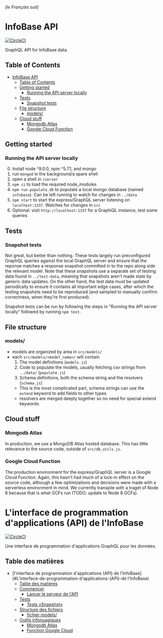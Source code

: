 *(le Français suit)*

InfoBase API
========

[![CircleCI](https://circleci.com/gh/TBS-EACPD/infobase.svg?style=svg)](https://circleci.com/gh/TBS-EACPD/infobase)

GraphQL API for InfoBase data.

## Table of Contents
- [InfoBase API](#InfoBase-API)
  - [Table of Contents](#Table-of-Contents)
  - [Getting started](#Getting-started)
    - [Running the API server locally](#Running-the-API-server-locally)
  - [Tests](#Tests)
    - [Snapshot tests](#Snapshot-tests)
  - [File structure](#File-structure)
    - [models/](#models)
  - [Cloud stuff](#Cloud-stuff)
    - [Mongodb Atlas](#Mongodb-Atlas)
    - [Google Cloud Function](#Google-Cloud-Function)


## Getting started

### Running the API server locally
0. Install node ^9.0.0, npm ^5.7.1, and mongo
1. run `mongod` in the background/a spare shell
2. open a shell in `/server`
3. `npm ci` to load the required node_modules
4. `npm run populate_db` to populate a local mongo database (named `infobase`). Can be left running to watch for changes in `../data`
5. `npm start` to start the express/GraphQL server listening on `localhost:1337`. Watches for changes in `src`
6. Optional: visit `http://localhost:1337` for a GraphiQL instance, test some queries

## Tests

### Snapshot tests
Not great, but better than nothing. These tests largely run preconfigured GraphQL queries against the local GraphQL server and ensure that the reponse matches a response snapshot committed in to the repo along side the relevant model. Note that these snapshots use a separate set of testing data found in `../test-data`, meaning that snapshots aren't made stale by generic data updates. On the other hand, the test data must be updated periodically to ensure it contains all important edge cases, after which the testing snapshots need to be reproduced (and sampled to manually confirm correctness, when they're first produced).

Snapshot tests can be run by following the steps in "Running the API server locally" followed by running `npm test`.


## File structure

### models/
* models are organized by area in `src/models/`
* each `src/models/<model_name>/` will contain 
  1. The model definitions (`models.js`)
  2. Code to populate the models, usually fetching csv strings from `../data/` (`populate.js`)
  3. Schema definitions, both the schema string and the resolvers (`schema.js`)
    * This is the most complicated part, schema strings can use the `extend` keyword to add fields to other types
    * resolvers are merged deeply together so no need for special extend keywords


## Cloud stuff

### Mongodb Atlas
In production, we use a MongoDB Atlas hosted database. This has little relevance to the source code, outside of `src/db_utils.js`.

### Google Cloud Function
The production environment for the express/GraphQL server is a Google Cloud Function. Again, this hasn't had much of a lock-in effect on the source code, although a few optimizations and decisions were made with a serverless environment in mind. We currently transpile with a traget of Node 6 because that is what GCFs run (TODO: update to Node 8 GCFs).


L'interface de programmation d'applications (API) de l'InfoBase
========

[![CircleCI](https://circleci.com/gh/TBS-EACPD/InfoBase.svg?style=svg&circle-token=a99b6b8309e5edd904b0386c4a92c10bf5f43e29)](https://circleci.com/gh/TBS-EACPD/InfoBase)

Une interface de programmation d'applications GraphQL pour les données.

## Table des matières
- [l'interface de programmation d'applications (API) de l'InfoBase](#L'interface-de-programmation-d'applications-(API)-de l'InfoBase)
  - [Table des matières](#Table-des-matières)
  - [Commencer](#Commencer)
    - [Lancer le serveur de l'API](#Lancer-le-serveur-de-l'API)
  - [Tests](#Tests)
    - [Tests «Snapshot»](#Tests-Snapshot)
  - [Structure des fichiers](#Structure-des-fichiers)
    - [fichier models/](#fichier-models)
  - [Outils infonuagiques](#Outils-infonuagiques)
    - [Mongodb Atlas](#Mongodb-Atlas)
    - [Fonction Google Cloud](#Fonction-Google-Cloud)
